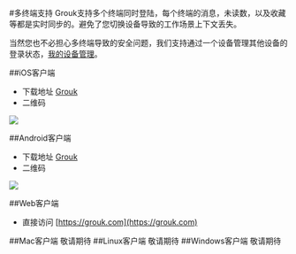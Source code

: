 #多终端支持
Grouk支持多个终端同时登陆，每个终端的消息，未读数，以及收藏等都是实时同步的。避免了您切换设备导致的工作场景上下文丢失。

当然您也不必担心多终端导致的安全问题，我们支持通过一个设备管理其他设备的登录状态，[我的设备管理](my_devices.md)。

##iOS客户端

* 下载地址 [Grouk](https://itunes.apple.com/gb/app/appName/id995887064)
* 二维码

![](https://grouk.com/img/default/qrcode_ios_400.jpg)


##Android客户端

* 下载地址 [Grouk](https://file.grouk.com/download/android)
* 二维码

![](https://grouk.com/img/default/qrcode_android_400.png)


##Web客户端

* 直接访问 [https://grouk.com](https://grouk.com)
 

##Mac客户端
敬请期待
##Linux客户端
敬请期待
##Windows客户端
敬请期待
